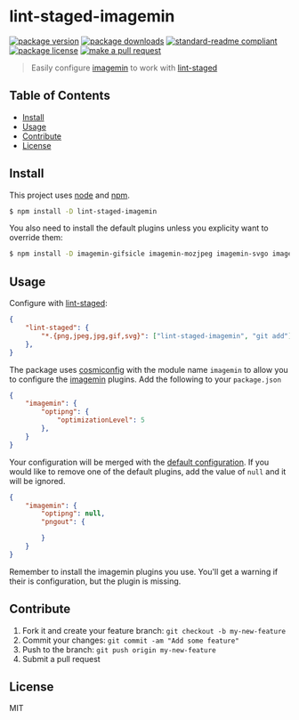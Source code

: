 
# lint-staged-imagemin
[![package version](https://img.shields.io/npm/v/lint-staged-imagemin.svg?style=flat-square)](https://npmjs.org/package/lint-staged-imagemin)
[![package downloads](https://img.shields.io/npm/dm/lint-staged-imagemin.svg?style=flat-square)](https://npmjs.org/package/lint-staged-imagemin)
[![standard-readme compliant](https://img.shields.io/badge/readme%20style-standard-brightgreen.svg?style=flat-square)](https://github.com/RichardLitt/standard-readme)
[![package license](https://img.shields.io/npm/l/lint-staged-imagemin.svg?style=flat-square)](https://npmjs.org/package/lint-staged-imagemin)
[![make a pull request](https://img.shields.io/badge/PRs-welcome-brightgreen.svg?style=flat-square)](http://makeapullrequest.com)

> Easily configure [imagemin](https://github.com/imagemin) to work with [lint-staged](https://github.com/okonet/lint-staged)

## Table of Contents

- [Install](#install)
- [Usage](#usage)
- [Contribute](#contribute)
- [License](#License)

## Install

This project uses [node](https://nodejs.org) and [npm](https://www.npmjs.com). 

```sh
$ npm install -D lint-staged-imagemin
```

You also need to install the default plugins unless you explicity want to override them:

```sh
$ npm install -D imagemin-gifsicle imagemin-mozjpeg imagemin-svgo imagemin-optipng
```

## Usage

Configure with [lint-staged](https://github.com/okonet/lint-staged):

```json
{
    "lint-staged": {
        "*.{png,jpeg,jpg,gif,svg}": ["lint-staged-imagemin", "git add"]
    },
}
```

The package uses [cosmiconfig](https://www.npmjs.com/package/cosmiconfig) with the module name `imagemin` to allow you to configure the [imagemin](https://github.com/imagemin) plugins. Add the following to your `package.json`

```json
{
    "imagemin": {
        "optipng": {
            "optimizationLevel": 5
        },
    }
}
```

Your configuration will be merged with the [default configuration](./default-conf.js). If you would like to remove one of the default plugins, add the value of `null` and it will be ignored.

```json
{
    "imagemin": {
        "optipng": null,
        "pngout": {

        }
    }
}
```

Remember to install the imagemin plugins you use. You'll get a warning if their is configuration, but the plugin is missing.

## Contribute

1. Fork it and create your feature branch: `git checkout -b my-new-feature`
2. Commit your changes: `git commit -am "Add some feature"`
3. Push to the branch: `git push origin my-new-feature`
4. Submit a pull request

## License

MIT 
    
